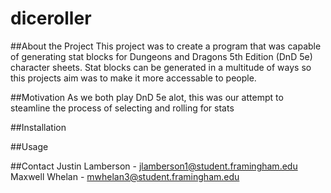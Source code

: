 # diceroller
##About the Project
This project was to create a program that was capable of generating stat blocks for Dungeons and Dragons 5th Edition (DnD 5e) character sheets.
Stat blocks can be generated in a multitude of ways so this projects aim was to make it more accessable to people.

##Motivation
As we both play DnD 5e alot, this was our attempt to steamline the process of selecting and rolling for stats

##Installation


##Usage


##Contact
Justin Lamberson - jlamberson1@student.framingham.edu
Maxwell Whelan - mwhelan3@student.framingham.edu